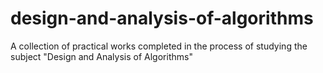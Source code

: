 # design-and-analysis-of-algorithms
A collection of practical works completed in the process of studying the subject "Design and Analysis of Algorithms"
